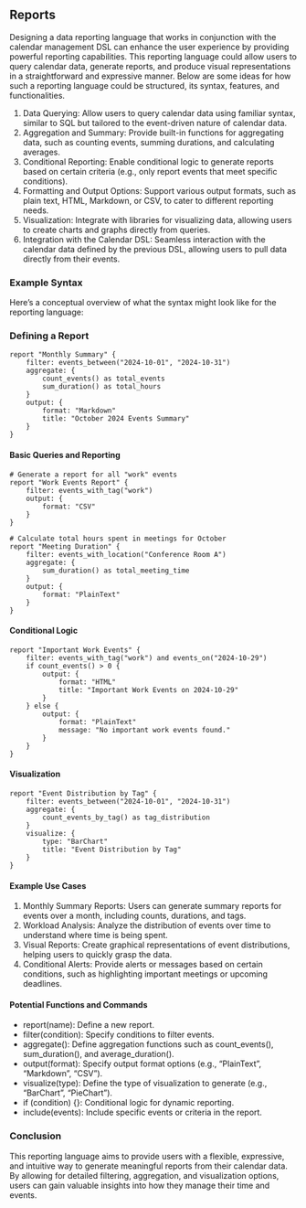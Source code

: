 
## Reports

Designing a data reporting language that works in conjunction with the calendar management DSL can enhance the user experience by providing
powerful reporting capabilities. This reporting language could allow users to query calendar data, generate reports, and produce visual
representations in a straightforward and expressive manner. Below are some ideas for how such a reporting language could be structured,
its syntax, features, and functionalities.

1. Data Querying: Allow users to query calendar data using familiar syntax, similar to SQL but tailored to the event-driven nature of calendar data.
2. Aggregation and Summary: Provide built-in functions for aggregating data, such as counting events, summing durations, and calculating averages.
3. Conditional Reporting: Enable conditional logic to generate reports based on certain criteria (e.g., only report events that meet specific conditions).
4. Formatting and Output Options: Support various output formats, such as plain text, HTML, Markdown, or CSV, to cater to different reporting needs.
5. Visualization: Integrate with libraries for visualizing data, allowing users to create charts and graphs directly from queries.
6. Integration with the Calendar DSL: Seamless interaction with the calendar data defined by the previous DSL, allowing users to pull data directly from their events.


### Example Syntax

Here’s a conceptual overview of what the syntax might look like for the reporting language:

### Defining a Report

```
report "Monthly Summary" {
    filter: events_between("2024-10-01", "2024-10-31")
    aggregate: {
        count_events() as total_events
        sum_duration() as total_hours
    }
    output: {
        format: "Markdown"
        title: "October 2024 Events Summary"
    }
}
```

#### Basic Queries and Reporting

```
# Generate a report for all "work" events
report "Work Events Report" {
    filter: events_with_tag("work")
    output: {
        format: "CSV"
    }
}

# Calculate total hours spent in meetings for October
report "Meeting Duration" {
    filter: events_with_location("Conference Room A")
    aggregate: {
        sum_duration() as total_meeting_time
    }
    output: {
        format: "PlainText"
    }
}
```

#### Conditional Logic

```
report "Important Work Events" {
    filter: events_with_tag("work") and events_on("2024-10-29")
    if count_events() > 0 {
        output: {
            format: "HTML"
            title: "Important Work Events on 2024-10-29"
        }
    } else {
        output: {
            format: "PlainText"
            message: "No important work events found."
        }
    }
}
```

#### Visualization

```
report "Event Distribution by Tag" {
    filter: events_between("2024-10-01", "2024-10-31")
    aggregate: {
        count_events_by_tag() as tag_distribution
    }
    visualize: {
        type: "BarChart"
        title: "Event Distribution by Tag"
    }
}
```

#### Example Use Cases

1. Monthly Summary Reports: Users can generate summary reports for events over a month, including counts, durations, and tags.
2. Workload Analysis: Analyze the distribution of events over time to understand where time is being spent.
3. Visual Reports: Create graphical representations of event distributions, helping users to quickly grasp the data.
4. Conditional Alerts: Provide alerts or messages based on certain conditions, such as highlighting important meetings or upcoming deadlines.


#### Potential Functions and Commands

- report(name): Define a new report.
- filter(condition): Specify conditions to filter events.
- aggregate(): Define aggregation functions such as count_events(), sum_duration(), and average_duration().
- output(format): Specify output format options (e.g., “PlainText”, “Markdown”, “CSV”).
- visualize(type): Define the type of visualization to generate (e.g., “BarChart”, “PieChart”).
- if (condition) {}: Conditional logic for dynamic reporting.
- include(events): Include specific events or criteria in the report.

### Conclusion

This reporting language aims to provide users with a flexible, expressive, and intuitive way to generate meaningful reports from their calendar data.
By allowing for detailed filtering, aggregation, and visualization options, users can gain valuable insights into how they manage their time and events.
